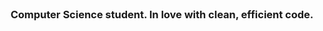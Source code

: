 <br clear="both">

<h3 align="center">Computer Science student. In love with clean, efficient code.</h3>


<div align="center">
  <link rel="stylesheet" type='text/css' href="https://cdn.jsdelivr.net/gh/devicons/devicon@latest/devicon.min.css" />
  <link rel="stylesheet" type='text/css' href="https://cdn.jsdelivr.net/gh/devicons/devicon@latest/devicon.min.css" />
</div>
